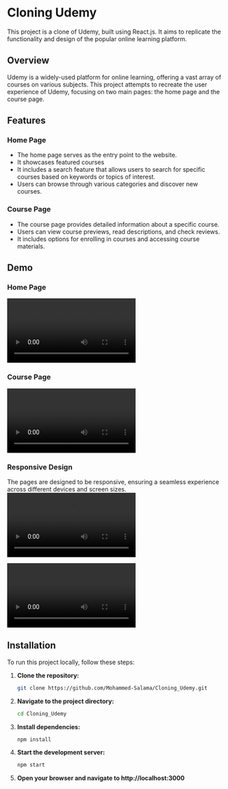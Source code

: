 # Cloning Udemy

This project is a clone of Udemy, built using React.js. It aims to replicate the functionality and design of the popular online learning platform.

## Overview

Udemy is a widely-used platform for online learning, offering a vast array of courses on various subjects. This project attempts to recreate the user experience of Udemy, focusing on two main pages: the home page and the course page.

## Features

### Home Page
- The home page serves as the entry point to the website.
- It showcases featured courses
- It includes a search feature that allows users to search for specific courses based on keywords or topics of interest.
- Users can browse through various categories and discover new courses.

### Course Page
- The course page provides detailed information about a specific course.
- Users can view course previews, read descriptions, and check reviews.
- It includes options for enrolling in courses and accessing course materials.

## Demo

### Home Page
![Home Page Demo](https://github.com/Mohammed-Salama/Cloning_Udemy/blob/main/media/first_page.mp4)

### Course Page
![Course Page Demo](https://github.com/Mohammed-Salama/Cloning_Udemy/blob/main/media/second_page.mp4)

### Responsive Design
The pages are designed to be responsive, ensuring a seamless experience across different devices and screen sizes.
![Responsive Design Demo](https://github.com/Mohammed-Salama/Cloning_Udemy/blob/main/media/first_page_responive.mp4)

![Responsive Design Demo](https://github.com/Mohammed-Salama/Cloning_Udemy/blob/main/media/second_page_responive.mp4)

## Installation

To run this project locally, follow these steps:

1. **Clone the repository:**
   ```bash
   git clone https://github.com/Mohammed-Salama/Cloning_Udemy.git


2. **Navigate to the project directory:**
   ```bash
   cd Cloning_Udemy


3. **Install dependencies:**
   ```bash
   npm install


4. **Start the development server:**
   ```bash
   npm start

5. **Open your browser and navigate to http://localhost:3000**


